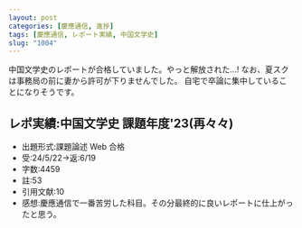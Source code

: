 ```yaml
---
layout: post
categories: [慶應通信, 進捗]
tags: [慶應通信, レポート実績, 中国文学史]
slug: "1004"
---
```

中国文学史のレポートが合格していました。やっと解放された...!
なお、夏スクは事務局の前に妻から許可が下りませんでした。
自宅で卒論に集中していることになりそうです。

## レポ実績:中国文学史 課題年度'23(再々々)
* 出題形式:課題論述 Web 合格
* 受:24/5/22→返:6/19
* 字数:4459
* 註:53
* 引用文献:10
* 感想:慶應通信で一番苦労した科目。その分最終的に良いレポートに仕上がったと思う。